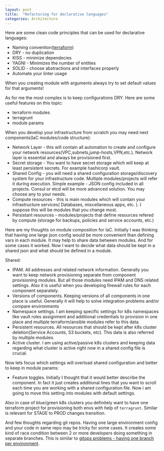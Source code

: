 ```yaml
---
layout: post
title:  "Refactoring for declarative languages"
categories: Architecture
---
```



Here are some clean code principles that can be used for declarative languages:

* Naming convention([terraform](https://github.com/terraform-linters/tflint/blob/v0.16.2/docs/rules/terraform_naming_convention.md))
* DRY - no duplication
* KISS - minimize dependecies
* YAGNI - Minimizes the number of entities
* SOLID - choose abstractions and interfaces properly
* Automate  your linter usage



When you creating module with arguments always try to set default values for that arguments!


As for me the most complex is to keep configurations DRY. Here are some useful features on this topic:
* terraform modules
* terragrunt
* module params

When you develop your infrastructure from scratch you may need next components(IaC modules/code structure):
* Network Layer - this will contain all automation to create and configure your network resources(VPC,subnets,jump-hosts,VPN,etc.). Network layer is essential and always be provisioned first.
* Secret storage - You want to have secret storage which will keep at least persistent secrets. For example hashicorp vault.
* Shared Config - you will need a shared configuration storage/discovery system for your infrastructure code. Multiple modules/projects will refer it during execution. Simple example - JSON config included in all projects. Consul or etcd will be more advanced solution. You may choose any to your needs.
* Compute resources - this is main modules which will contain your infrastructure services( Databases, miscellaneous apps, etc. ).  I suppose this will be modules that you change most.
* Persistant resources - modules/projects that define resources refered by compute (storage for backups, policies and service accounts, etc.)

Here are my thoughts on module composition for IaC. Initially I was thinking that having one large json config would be more convenient than defining vars in each module. It may help to share data between modules. And for some cases it worked. Now I want to decide what data should be kept in a shared json and what should be defined in a module.

Shared:
* IPAM. All addresses and related network information. Generally you want to  keep network provisioning  separate from component provisioning modules. But all those modules need IPAM and DNS related settings. Also it is useful when you developing firewall rules for each component separately.
* Versions of components. Keeping versions of all components in one place is useful. Generally it will help to solve integration problems and/or compare environments
* Namespace settings. I am keeping specific settings for k8s namespaces like vault roles assignment and additional credentials to provision in one place and multiple terraform/ansible modules refer to this data.
* Persistent resources.  All resources that should be kept after k8s cluster deletion(Service Accounts, S3 buckets, etc). This data is also referred by multiple modules.
* Active cluster. I am using active/passive k8s clusters and keeping data regarding what cluster is active right now in a shared config file is crucial.

Now lets focus which settings will overload shared configuration and better to keep in module params:
* Feature toggles. Initially I thought that it would better describe the component. In fact it just creates additional lines that you want to scroll each time you are working with a shared configuration file. Now i am going to move this setting into modules with default settings.

Also in case of blue/green k8s clusters you definitely want to have one terraform project for provisioning both envs with help of `terragrunt`. Similar is relevant for STAGE to PROD changes transition.

And few thoughts regarding git repos. Having one large environment config and your code in same repo may be tricky for some cases. It creates some kind of race condition between 2 or more developers doing something in separate branches. This is similar to [gitops problems  - having one branch per environment](https://www.thoughtworks.com/radar/techniques/gitops).
